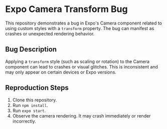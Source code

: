 # Expo Camera Transform Bug

This repository demonstrates a bug in Expo's Camera component related to using custom styles with a `transform` property. The bug can manifest as crashes or unexpected rendering behavior.

## Bug Description

Applying a `transform` style (such as scaling or rotation) to the Camera component can lead to crashes or visual glitches. This is inconsistent and may only appear on certain devices or Expo versions.

## Reproduction Steps

1. Clone this repository.
2. Run `npm install`.
3. Run `expo start`.
4. Observe the camera rendering.  It may crash immediately or render incorrectly. 